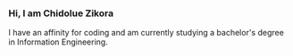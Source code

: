 ### Hi, I am Chidolue Zikora

I have an affinity for coding and am currently studying a bachelor's degree in Information Engineering.
